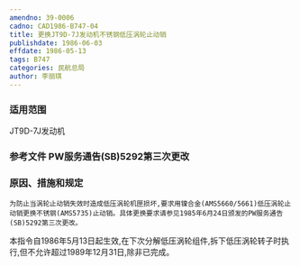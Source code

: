 ```yaml
---
amendno: 39-0006  
cadno: CAD1986-B747-04  
title: 更换JT9D-7J发动机不锈钢低压涡轮止动销  
publishdate: 1986-06-03  
effdate: 1986-05-13  
tags: B747  
categories: 民航总局  
author: 李丽琪  
---
```

  
### 适用范围  
JT9D-7J发动机  
  
<!--more-->  
### 参考文件    PW服务通告(SB)5292第三次更改  
  
### 原因、措施和规定  
    为防止当涡轮止动销失效时造成低压涡轮机匣损坏,要求用镍合金(AMS5660/5661)低压涡轮止动销更换不锈钢(AMS5735)止动销。具体更换要求请参见1985年6月24日颁发的PW服务通告(SB)5292第三次更改。  
本指令自1986年5月13日起生效,在下次分解低压涡轮组件,拆下低压涡轮转子时执行,但不允许超过1989年12月31日,除非已完成。  
